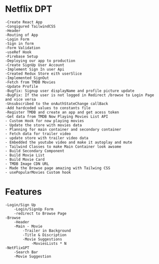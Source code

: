 # Netflix DPT

    -Create React App
    -Congigured TailwindCSS
    -Header
    -Routing of App
    -Login Form
    -Sign in form
    -Form Validation
    -useRef Hook
    -Firebase Setup
    -Deploying our app to production
    -Create SignUp User Account
    -Implement Sign In user Api
    -Created Redux Store eith userSlice
    -Implemented SignOut
    -Fetch from TMDB Movies
    -Update Profile
    -Bugfix: Signup user displayName and profile picture update
    -BugFix: If the user is not logged in Redirect /browse to Login Page and vice versa
    -Unsubscribed to the onAuthStateChange callBack
    -Add hardcoded values to constants file
    -Register TMDB and create an app and get acess token
    -Get data from TMDB Now Playing Movies List API
    - Custom Hook for now playing movies
    - Update the store with movies data
    - Planning for main container and secondary container
    - Fetch data for trailer video
    - update store with trailer video data
    - Embedded the youtube video and make it autoplay and mute
    - Tailwind Classes to make Main Container look awsome
    - Build Secondary Component
    - Build Movie List
    - Build Movie Card
    - TMDB Image CDN URL
    - Made the Browse page amazing with Tailwing CSS
    - usePopularMovies Custom hook

# Features

    -Login/Sign Up
        -Login/SignUp Form
        -redirect to Browse Page
    -Browse
        -Header
        -Main - Movie
            -Trailer in Background
            -Title & Discription
            -Movie Suggestions
                -MoviesLists * N
    -NetFlixGPT
        -Search Bar
        -Movie Suggestion
